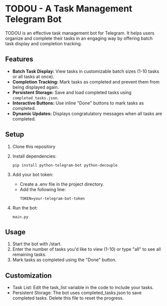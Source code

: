 # TODOU - A Task Management Telegram Bot

TODOU is an effective task management bot for Telegram. It helps users organize and complete their tasks in an engaging way by offering batch task display and completion tracking.

## Features

- **Batch Task Display:** View tasks in customizable batch sizes (1-10 tasks or all tasks at once).
- **Completion Tracking:** Mark tasks as completed and prevent them from being displayed again.
- **Persistent Storage:** Save and load completed tasks using `completed_tasks.json`.
- **Interactive Buttons:** Use inline "Done" buttons to mark tasks as completed.
- **Dynamic Updates:** Displays congratulatory messages when all tasks are completed.

## Setup

1. Clone this repository
2. Install dependencies:
    ```
    pip install python-telegram-bot python-decouple

3. Add your bot token:

   - Create a .env file in the project directory. 
   - Add the following line:
     ```
     TOKEN=your-telegram-bot-token
  
4. Run the bot:
    ```
    main.py

## Usage

1. Start the bot with /start. 
2. Enter the number of tasks you'd like to view (1-10) or type "all" to see all remaining tasks. 
3. Mark tasks as completed using the "Done" button.

## Customization

- Task List: Edit the task_list variable in the code to include your tasks. 
- Persistent Storage: The bot uses completed_tasks.json to save completed tasks. Delete this file to reset the progress.
